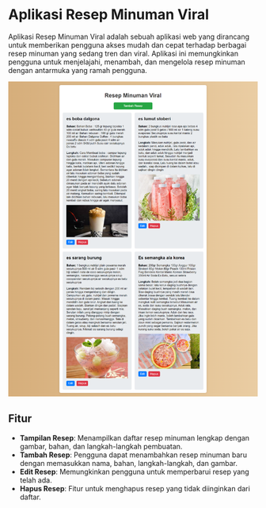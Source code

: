 # Aplikasi Resep Minuman Viral

Aplikasi Resep Minuman Viral adalah sebuah aplikasi web yang dirancang untuk memberikan pengguna akses mudah dan cepat terhadap berbagai resep minuman yang sedang tren dan viral. Aplikasi ini memungkinkan pengguna untuk menjelajahi, menambah, dan mengelola resep minuman dengan antarmuka yang ramah pengguna.

![](ss.png)

## Fitur

- **Tampilan Resep**: Menampilkan daftar resep minuman lengkap dengan gambar, bahan, dan langkah-langkah pembuatan.
- **Tambah Resep**: Pengguna dapat menambahkan resep minuman baru dengan memasukkan nama, bahan, langkah-langkah, dan gambar.
- **Edit Resep**: Memungkinkan pengguna untuk memperbarui resep yang telah ada.
- **Hapus Resep**: Fitur untuk menghapus resep yang tidak diinginkan dari daftar.
